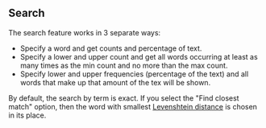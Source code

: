 ## Search

The search feature works in 3 separate ways:

* Specify a word and get counts and percentage of text.
* Specify a lower and upper count and get all words occurring at least as many times as the min count and no more than the max count.
* Specify lower and upper frequencies (percentage of the text) and all words that make up that amount of the tex will be shown.


By default, the search by term is exact.  If you select the "Find closest match"
option, then the word with smallest
<a href="https://en.wikipedia.org/wiki/Levenshtein_distance" target="_blank">Levenshtein distance</a>
is chosen in its place.


